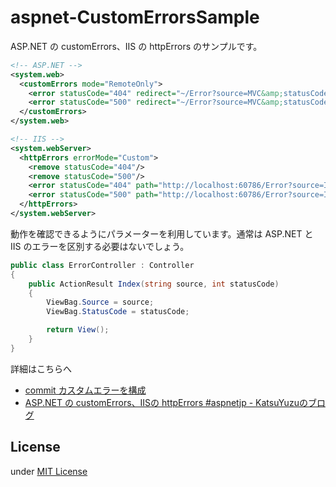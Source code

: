 aspnet-CustomErrorsSample
=========================

ASP.NET の customErrors、IIS の httpErrors のサンプルです。

```xml
<!-- ASP.NET -->
<system.web>
  <customErrors mode="RemoteOnly">
    <error statusCode="404" redirect="~/Error?source=MVC&amp;statusCode=404"/>
    <error statusCode="500" redirect="~/Error?source=MVC&amp;statusCode=500"/>
  </customErrors>
</system.web>
```

```xml
<!-- IIS -->
<system.webServer>
  <httpErrors errorMode="Custom">
    <remove statusCode="404"/>
    <remove statusCode="500"/>
    <error statusCode="404" path="http://localhost:60786/Error?source=IIS&amp;statusCode=404" responseMode="Redirect"/>
    <error statusCode="500" path="http://localhost:60786/Error?source=IIS&amp;statusCode=500" responseMode="Redirect"/>
  </httpErrors>
</system.webServer>
```

動作を確認できるようにパラメーターを利用しています。通常は ASP.NET と IIS のエラーを区別する必要はないでしょう。

```csharp
public class ErrorController : Controller
{
    public ActionResult Index(string source, int statusCode)
    {
        ViewBag.Source = source;
        ViewBag.StatusCode = statusCode;

        return View();
    }
}
```

詳細はこちらへ
- [commit カスタムエラーを構成](https://github.com/KatsuYuzu/aspnet-CustomErrorsSample/commit/7ae6a2cd133d017c4bbdc13c1fd5d0b08a3d55e5)
- [ASP.NET の customErrors、IISの httpErrors #aspnetjp - KatsuYuzuのブログ](http://katsuyuzu.hatenablog.jp/entry/2014/12/10/080000)

License
-------
under [MIT License](http://opensource.org/licenses/MIT)
